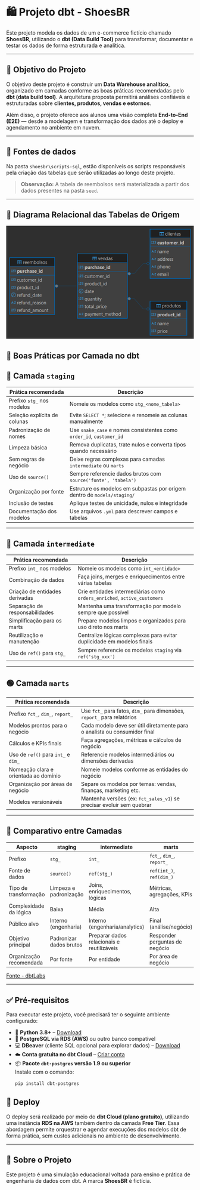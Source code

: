 # 🛍️ Projeto dbt - ShoesBR

Este projeto modela os dados de um e-commerce fictício chamado **ShoesBR**, utilizando o **dbt (Data Build Tool)** para transformar, documentar e testar os dados de forma estruturada e analítica.

---


## 🎯 Objetivo do Projeto

O objetivo deste projeto é construir um **Data Warehouse analítico**, organizado em camadas conforme as boas práticas recomendadas pelo **dbt (data build tool)**. A arquitetura proposta permitirá análises confiáveis e estruturadas sobre **clientes, produtos, vendas e estornos**.

Além disso, o projeto oferece aos alunos uma visão completa **End-to-End (E2E)** — desde a modelagem e transformação dos dados até o deploy e agendamento no ambiente em nuvem.


---
## 📁 Fontes de dados

Na pasta `shoesbr\scripts-sql`, estão disponíveis os scripts responsáveis pela criação das tabelas que serão utilizadas ao longo deste projeto.

> **Observação:** A tabela de reembolsos será materializada a partir dos dados presentes na pasta `seed`.


---
## 🧬 Diagrama Relacional das Tabelas de Origem

![](scripts-sql/diagrama.png)


## 🧱 Boas Práticas por Camada no dbt

## 🔹 Camada `staging`

| Prática recomendada                       | Descrição                                                                 |
|-------------------------------------------|---------------------------------------------------------------------------|
| Prefixo `stg_` nos modelos                | Nomeie os modelos como `stg_<nome_tabela>`                               |
| Seleção explícita de colunas              | Evite `SELECT *`; selecione e renomeie as colunas manualmente            |
| Padronização de nomes                     | Use `snake_case` e nomes consistentes como `order_id`, `customer_id`     |
| Limpeza básica                            | Remova duplicatas, trate nulos e converta tipos quando necessário        |
| Sem regras de negócio                     | Deixe regras complexas para camadas `intermediate` ou `marts`            |
| Uso de `source()`                         | Sempre referencie dados brutos com `source('fonte', 'tabela')`           |
| Organização por fonte                     | Estruture os modelos em subpastas por origem dentro de `models/staging/` |
| Inclusão de testes                        | Aplique testes de unicidade, nulos e integridade                         |
| Documentação dos modelos                  | Use arquivos `.yml` para descrever campos e tabelas                      |

---

## 🔸 Camada `intermediate`

| Prática recomendada                         | Descrição                                                                 |
|---------------------------------------------|---------------------------------------------------------------------------|
| Prefixo `int_` nos modelos                  | Nomeie os modelos como `int_<entidade>`                                   |
| Combinação de dados                         | Faça joins, merges e enriquecimentos entre várias tabelas                 |
| Criação de entidades derivadas              | Crie entidades intermediárias como `orders_enriched`, `active_customers` |
| Separação de responsabilidades              | Mantenha uma transformação por modelo sempre que possível                 |
| Simplificação para os marts                 | Prepare modelos limpos e organizados para uso direto nos marts            |
| Reutilização e manutenção                   | Centralize lógicas complexas para evitar duplicidade em modelos finais    |
| Uso de `ref()` para `stg_`                  | Sempre referencie os modelos `staging` via `ref('stg_xxx')`               |

---

## 🟢 Camada `marts`

| Prática recomendada                       | Descrição                                                                  |
|-------------------------------------------|----------------------------------------------------------------------------|
| Prefixo `fct_`, `dim_`, `report_`         | Use `fct_` para fatos, `dim_` para dimensões, `report_` para relatórios    |
| Modelos prontos para o negócio            | Cada modelo deve ser útil diretamente para o analista ou consumidor final |
| Cálculos e KPIs finais                    | Faça agregações, métricas e cálculos de negócio                           |
| Uso de `ref()` para `int_` e `dim_`       | Referencie modelos intermediários ou dimensões derivadas                  |
| Nomeação clara e orientada ao domínio     | Nomeie modelos conforme as entidades do negócio                           |
| Organização por áreas de negócio          | Separe os modelos por temas: vendas, finanças, marketing etc.             |
| Modelos versionáveis                      | Mantenha versões (ex: `fct_sales_v1`) se precisar evoluir sem quebrar     |

---

## 🧩 Comparativo entre Camadas

| Aspecto                       | staging                         | intermediate                          | marts                                 |
|------------------------------|----------------------------------|----------------------------------------|----------------------------------------|
| Prefixo                      | `stg_`                           | `int_`                                 | `fct_`, `dim_`, `report_`              |
| Fonte de dados               | `source()`                       | `ref(stg_)`                            | `ref(int_)`, `ref(dim_)`              |
| Tipo de transformação        | Limpeza e padronização           | Joins, enriquecimentos, lógicas        | Métricas, agregações, KPIs            |
| Complexidade da lógica       | Baixa                            | Média                                   | Alta                                   |
| Público alvo                 | Interno (engenharia)             | Interno (engenharia/analytics)         | Final (análise/negócio)                |
| Objetivo principal           | Padronizar dados brutos          | Preparar dados relacionais e reutilizáveis | Responder perguntas de negócio     |
| Organização recomendada      | Por fonte                        | Por entidade                           | Por área de negócio                    |

[Fonte - dbtLabs](https://docs.getdbt.com/best-practices/how-we-structure/1-guide-overview)

---

## ✅ Pré-requisitos

Para executar este projeto, você precisará ter o seguinte ambiente configurado:

- 🐍 **Python 3.8+** – [Download](https://www.python.org/downloads/)
- 🐘 **PostgreSQL via RDS (AWS)** ou outro banco compatível
- 💻 **DBeaver** (cliente SQL opcional para explorar dados) – [Download](https://dbeaver.io/download/)
- ☁️ **Conta gratuita no dbt Cloud** – [Criar conta](https://cloud.getdbt.com/signup/)
- 📦 **Pacote `dbt-postgres` versão 1.9 ou superior**  
  Instale com o comando:  
  ```bash
  pip install dbt-postgres
## 🚀 Deploy

O deploy será realizado por meio do **dbt Cloud (plano gratuito)**, utilizando uma instância **RDS na AWS** também dentro da camada **Free Tier**. Essa abordagem permite orquestrar e agendar execuções dos modelos dbt de forma prática, sem custos adicionais no ambiente de desenvolvimento.

---

## 👟 Sobre o Projeto

Este projeto é uma simulação educacional voltada para ensino e prática de engenharia de dados com dbt. A marca **ShoesBR** é fictícia.
